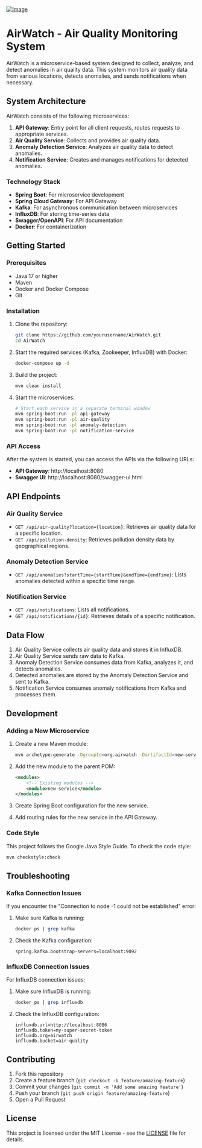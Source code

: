 [![Image]([https://i.hizliresim.com/8n5tsw9.png)](https://hizliresim.com/8n5tsw9](https://i.hizliresim.com/8n5tsw9.png?_gl=1*wg06sx*_ga*ODg0NzM1OTkyLjE3NDU3MTUxODQ.*_ga_M9ZRXYS2YN*MTc0NTcxNTE4NC4xLjEuMTc0NTcxNTI1MC42MC4wLjA.))

# AirWatch - Air Quality Monitoring System

AirWatch is a microservice-based system designed to collect, analyze, and detect anomalies in air quality data. This system monitors air quality data from various locations, detects anomalies, and sends notifications when necessary.

## System Architecture

AirWatch consists of the following microservices:

1. **API Gateway**: Entry point for all client requests, routes requests to appropriate services.
2. **Air Quality Service**: Collects and provides air quality data.
3. **Anomaly Detection Service**: Analyzes air quality data to detect anomalies.
4. **Notification Service**: Creates and manages notifications for detected anomalies.

### Technology Stack

- **Spring Boot**: For microservice development
- **Spring Cloud Gateway**: For API Gateway
- **Kafka**: For asynchronous communication between microservices
- **InfluxDB**: For storing time-series data
- **Swagger/OpenAPI**: For API documentation
- **Docker**: For containerization

## Getting Started

### Prerequisites

- Java 17 or higher
- Maven
- Docker and Docker Compose
- Git

### Installation

1. Clone the repository:
   ```bash
   git clone https://github.com/yourusername/AirWatch.git
   cd AirWatch
   ```

2. Start the required services (Kafka, Zookeeper, InfluxDB) with Docker:
   ```bash
   docker-compose up -d
   ```

3. Build the project:
   ```bash
   mvn clean install
   ```

4. Start the microservices:
   ```bash
   # Start each service in a separate terminal window
   mvn spring-boot:run -pl api-gateway
   mvn spring-boot:run -pl air-quality
   mvn spring-boot:run -pl anomaly-detection
   mvn spring-boot:run -pl notification-service
   ```

### API Access

After the system is started, you can access the APIs via the following URLs:

- **API Gateway**: http://localhost:8080
- **Swagger UI**: http://localhost:8080/swagger-ui.html

## API Endpoints

### Air Quality Service

- `GET /api/air-quality?location={location}`: Retrieves air quality data for a specific location.
- `GET /api/pollution-density`: Retrieves pollution density data by geographical regions.

### Anomaly Detection Service

- `GET /api/anomalies?startTime={startTime}&endTime={endTime}`: Lists anomalies detected within a specific time range.

### Notification Service

- `GET /api/notifications`: Lists all notifications.
- `GET /api/notifications/{id}`: Retrieves details of a specific notification.

## Data Flow

1. Air Quality Service collects air quality data and stores it in InfluxDB.
2. Air Quality Service sends raw data to Kafka.
3. Anomaly Detection Service consumes data from Kafka, analyzes it, and detects anomalies.
4. Detected anomalies are stored by the Anomaly Detection Service and sent to Kafka.
5. Notification Service consumes anomaly notifications from Kafka and processes them.

## Development

### Adding a New Microservice

1. Create a new Maven module:
   ```bash
   mvn archetype:generate -DgroupId=org.airwatch -DartifactId=new-service -DarchetypeArtifactId=maven-archetype-quickstart -DinteractiveMode=false
   ```

2. Add the new module to the parent POM:
   ```xml
   <modules>
       <!-- Existing modules -->
       <module>new-service</module>
   </modules>
   ```

3. Create Spring Boot configuration for the new service.

4. Add routing rules for the new service in the API Gateway.

### Code Style

This project follows the Google Java Style Guide. To check the code style:

```bash
mvn checkstyle:check
```

## Troubleshooting

### Kafka Connection Issues

If you encounter the "Connection to node -1 could not be established" error:

1. Make sure Kafka is running:
   ```bash
   docker ps | grep kafka
   ```

2. Check the Kafka configuration:
   ```properties
   spring.kafka.bootstrap-servers=localhost:9092
   ```

### InfluxDB Connection Issues

For InfluxDB connection issues:

1. Make sure InfluxDB is running:
   ```bash
   docker ps | grep influxdb
   ```

2. Check the InfluxDB configuration:
   ```properties
   influxdb.url=http://localhost:8086
   influxdb.token=my-super-secret-token
   influxdb.org=airwatch
   influxdb.bucket=air-quality
   ```

## Contributing

1. Fork this repository
2. Create a feature branch (`git checkout -b feature/amazing-feature`)
3. Commit your changes (`git commit -m 'Add some amazing feature'`)
4. Push your branch (`git push origin feature/amazing-feature`)
5. Open a Pull Request

## License

This project is licensed under the MIT License - see the [LICENSE](LICENSE) file for details.
